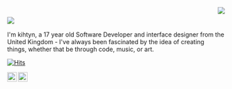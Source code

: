 <img align='right' src="https://lanyard-profile-readme.vercel.app/api/673477059904929802?bg=00000000">

### <img src='https://media.discordapp.net/attachments/776221267690913802/1275149320617988171/lvCagLW.png?ex=66c4d6d9&is=66c38559&hm=ed62e366100e9eff209633f9e71d9b6e131fc9824978aae694b23be85489d789&=&format=webp&quality=lossless&width=372&height=93'>

I'm kihtyn, a 17 year old Software Developer and interface designer from the United Kingdom - I've always been fascinated by the idea of creating things, whether that be through code, music, or art.

[![Hits](https://hits.seeyoufarm.com/api/count/incr/badge.svg?url=https%3A%2F%2Fgithub.com%2Fkihtyn&count_bg=%23555555&title_bg=%23555555&icon=github.svg&icon_color=%23E7E7E7&title=visitors&edge_flat=false)](https://kiht.sh)

<a href="https://kiht.sh/" target="_blank">
  <img align="left" width="22px" alt="Welcome to my world.." src="http://simpleicon.com/wp-content/uploads/link-2.png"/>
</a>
<a href="https://twitter.com/kihtyns" target="_blank">
  <img align="left" width="22px" alt="Twitter" src="https://cdn.jsdelivr.net/npm/simple-icons@v3/icons/twitter.svg" />
</a>
<br />
